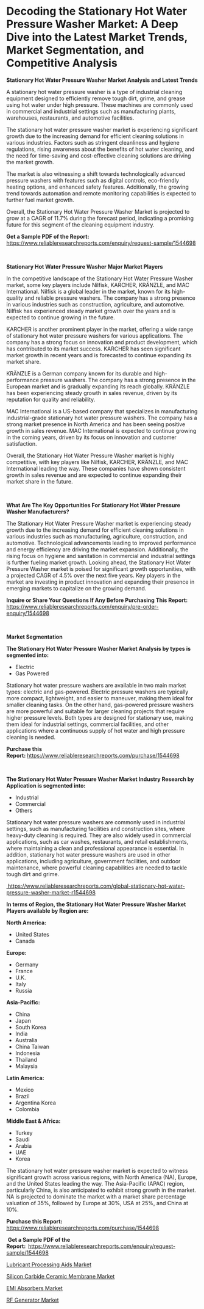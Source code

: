 <p><h1>Decoding the Stationary Hot Water Pressure Washer Market: A Deep Dive into the Latest Market Trends, Market Segmentation, and Competitive Analysis</h1></p><p><strong>Stationary Hot Water Pressure Washer Market Analysis and Latest Trends</strong></p>
<p><p>A stationary hot water pressure washer is a type of industrial cleaning equipment designed to efficiently remove tough dirt, grime, and grease using hot water under high pressure. These machines are commonly used in commercial and industrial settings such as manufacturing plants, warehouses, restaurants, and automotive facilities.</p><p>The stationary hot water pressure washer market is experiencing significant growth due to the increasing demand for efficient cleaning solutions in various industries. Factors such as stringent cleanliness and hygiene regulations, rising awareness about the benefits of hot water cleaning, and the need for time-saving and cost-effective cleaning solutions are driving the market growth.</p><p>The market is also witnessing a shift towards technologically advanced pressure washers with features such as digital controls, eco-friendly heating options, and enhanced safety features. Additionally, the growing trend towards automation and remote monitoring capabilities is expected to further fuel market growth.</p><p>Overall, the Stationary Hot Water Pressure Washer Market is projected to grow at a CAGR of 11.7% during the forecast period, indicating a promising future for this segment of the cleaning equipment industry.</p></p>
<p><strong>Get a Sample PDF of the Report:&nbsp;</strong> <a href="https://www.reliableresearchreports.com/enquiry/request-sample/1544698">https://www.reliableresearchreports.com/enquiry/request-sample/1544698</a></p>
<p>&nbsp;</p>
<p><strong>Stationary Hot Water Pressure Washer Major Market Players</strong></p>
<p><p>In the competitive landscape of the Stationary Hot Water Pressure Washer market, some key players include Nilfisk, KARCHER, KRÄNZLE, and MAC International. Nilfisk is a global leader in the market, known for its high-quality and reliable pressure washers. The company has a strong presence in various industries such as construction, agriculture, and automotive. Nilfisk has experienced steady market growth over the years and is expected to continue growing in the future.</p><p>KARCHER is another prominent player in the market, offering a wide range of stationary hot water pressure washers for various applications. The company has a strong focus on innovation and product development, which has contributed to its market success. KARCHER has seen significant market growth in recent years and is forecasted to continue expanding its market share.</p><p>KRÄNZLE is a German company known for its durable and high-performance pressure washers. The company has a strong presence in the European market and is gradually expanding its reach globally. KRÄNZLE has been experiencing steady growth in sales revenue, driven by its reputation for quality and reliability.</p><p>MAC International is a US-based company that specializes in manufacturing industrial-grade stationary hot water pressure washers. The company has a strong market presence in North America and has been seeing positive growth in sales revenue. MAC International is expected to continue growing in the coming years, driven by its focus on innovation and customer satisfaction.</p><p>Overall, the Stationary Hot Water Pressure Washer market is highly competitive, with key players like Nilfisk, KARCHER, KRÄNZLE, and MAC International leading the way. These companies have shown consistent growth in sales revenue and are expected to continue expanding their market share in the future.</p></p>
<p>&nbsp;</p>
<p><strong>What Are The Key Opportunities For Stationary Hot Water Pressure Washer Manufacturers?</strong></p>
<p><p>The Stationary Hot Water Pressure Washer market is experiencing steady growth due to the increasing demand for efficient cleaning solutions in various industries such as manufacturing, agriculture, construction, and automotive. Technological advancements leading to improved performance and energy efficiency are driving the market expansion. Additionally, the rising focus on hygiene and sanitation in commercial and industrial settings is further fueling market growth. Looking ahead, the Stationary Hot Water Pressure Washer market is poised for significant growth opportunities, with a projected CAGR of 4.5% over the next five years. Key players in the market are investing in product innovation and expanding their presence in emerging markets to capitalize on the growing demand.</p></p>
<p><strong>Inquire or Share Your Questions If Any Before Purchasing This Report:</strong> <a href="https://www.reliableresearchreports.com/enquiry/pre-order-enquiry/1544698">https://www.reliableresearchreports.com/enquiry/pre-order-enquiry/1544698</a></p>
<p>&nbsp;</p>
<p><strong>Market Segmentation</strong></p>
<p><strong>The Stationary Hot Water Pressure Washer Market Analysis by types is segmented into:</strong></p>
<p><ul><li>Electric</li><li>Gas Powered</li></ul></p>
<p><p>Stationary hot water pressure washers are available in two main market types: electric and gas-powered. Electric pressure washers are typically more compact, lightweight, and easier to maneuver, making them ideal for smaller cleaning tasks. On the other hand, gas-powered pressure washers are more powerful and suitable for larger cleaning projects that require higher pressure levels. Both types are designed for stationary use, making them ideal for industrial settings, commercial facilities, and other applications where a continuous supply of hot water and high pressure cleaning is needed.</p></p>
<p><strong>Purchase this Report:&nbsp;</strong><a href="https://www.reliableresearchreports.com/purchase/1544698">https://www.reliableresearchreports.com/purchase/1544698</a></p>
<p>&nbsp;</p>
<p><strong>The Stationary Hot Water Pressure Washer Market Industry Research by Application is segmented into:</strong></p>
<p><ul><li>Industrial</li><li>Commercial</li><li>Others</li></ul></p>
<p><p>Stationary hot water pressure washers are commonly used in industrial settings, such as manufacturing facilities and construction sites, where heavy-duty cleaning is required. They are also widely used in commercial applications, such as car washes, restaurants, and retail establishments, where maintaining a clean and professional appearance is essential. In addition, stationary hot water pressure washers are used in other applications, including agriculture, government facilities, and outdoor maintenance, where powerful cleaning capabilities are needed to tackle tough dirt and grime.</p></p>
<p><a href="https://www.reliableresearchreports.com/global-stationary-hot-water-pressure-washer-market-r1544698">&nbsp;https://www.reliableresearchreports.com/global-stationary-hot-water-pressure-washer-market-r1544698</a></p>
<p><strong>In terms of Region, the Stationary Hot Water Pressure Washer Market Players available by Region are:</strong></p>
<p>
    <p> <strong> North America: </strong>
        <ul>
            <li>United States</li>
            <li>Canada</li>
        </ul>
        </p> 
    <p> <strong> Europe: </strong>
        <ul>
            <li>Germany</li>
            <li>France</li>
            <li>U.K.</li>
            <li>Italy</li>
            <li>Russia</li>
        </ul>
        </p> 
    <p> <strong> Asia-Pacific: </strong>
        <ul>
            <li>China</li>
            <li>Japan</li>
            <li>South Korea</li>
            <li>India</li>
            <li>Australia</li>
            <li>China Taiwan</li>
            <li>Indonesia</li>
            <li>Thailand</li>
            <li>Malaysia</li>
        </ul>
        </p> 
    <p> <strong> Latin America: </strong>
        <ul>
            <li>Mexico</li>
            <li>Brazil</li>
            <li>Argentina Korea</li>
            <li>Colombia</li>
        </ul>
        </p> 
    <p> <strong> Middle East & Africa: </strong>
        <ul>
            <li>Turkey</li>
            <li>Saudi</li>
            <li>Arabia</li>
            <li>UAE</li>
            <li>Korea</li>
        </ul>
    </p>
    </p>
<p><p>The stationary hot water pressure washer market is expected to witness significant growth across various regions, with North America (NA), Europe, and the United States leading the way. The Asia-Pacific (APAC) region, particularly China, is also anticipated to exhibit strong growth in the market. NA is projected to dominate the market with a market share percentage valuation of 35%, followed by Europe at 30%, USA at 25%, and China at 10%.</p></p>
<p><strong>Purchase this Report: </strong><a href="https://www.reliableresearchreports.com/purchase/1544698">https://www.reliableresearchreports.com/purchase/1544698</a></p>
<p>&nbsp;<strong>Get a Sample PDF of the Report:&nbsp;&nbsp;</strong><a href="https://www.reliableresearchreports.com/enquiry/request-sample/1544698">https://www.reliableresearchreports.com/enquiry/request-sample/1544698</a></p>
<p><strong></strong></p>
<p><p><a href="https://issuu.com/reportprime-2/docs/lubricant-processing-aids-market-size-2030.pptx">Lubricant Processing Aids Market</a></p><p><a href="https://issuu.com/reportprime-2/docs/silicon-carbide-ceramic-membrane-market-size-2030.">Silicon Carbide Ceramic Membrane Market</a></p><p><a href="https://github.com/ValentineMike02/Market-Research-Report-List-1/blob/main/emi-absorbers-market.md">EMI Absorbers Market</a></p><p><a href="https://github.com/staberhelen84/Market-Research-Report-List-1/blob/main/rf-generator-market.md">RF Generator Market</a></p></p>